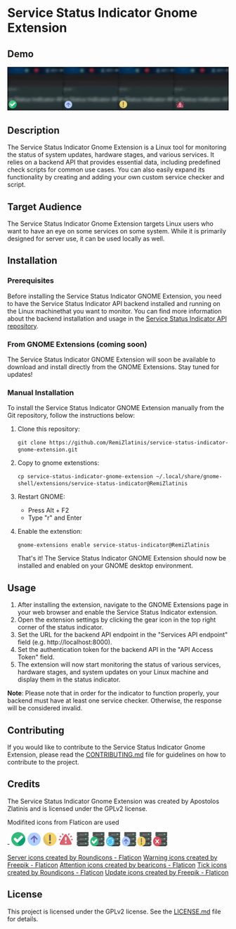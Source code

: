 # Service Status Indicator Gnome Extension

## Demo

![service-status-indicator-gnome-extension-demo](demo/service-status-indicator-demo.gif)

## Description

The Service Status Indicator Gnome Extension is a Linux tool for monitoring the status of system updates, hardware stages, and various services. It relies on a backend API that provides essential data, including predefined check scripts for common use cases. You can also easily expand its functionality by creating and adding your own custom service checker and script.

## Target Audience

The Service Status Indicator Gnome Extension targets Linux users who want to have an eye on some services on some system. While it is primarily designed for server use, it can be used locally as well.

## Installation

### Prerequisites

Before installing the Service Status Indicator GNOME Extension, you need to have the Service Status Indicator API backend installed and running on the Linux machinethat you want to monitor. You can find more information about the backend installation and usage in the [Service Status Indicator API repository](https://github.com/RemiZlatinis/service_status_indicator_api.git).

### From GNOME Extensions (coming soon)

The Service Status Indicator GNOME Extension will soon be available to download and install directly from the GNOME Extensions. Stay tuned for updates!

### Manual Installation

To install the Service Status Indicator GNOME Extension manually from the Git repository, follow the instructions below:

1. Clone this repository:

   ```shell
   git clone https://github.com/RemiZlatinis/service-status-indicator-gnome-extension.git
   ```

2. Copy to gnome extenstions:

   ```shell
   cp service-status-indicator-gnome-extension ~/.local/share/gnome-shell/extensions/service-status-indicator@RemiZlatinis
   ```

3. Restart GNOME:

   - Press Alt + F2
   - Type "r" and Enter

4. Enable the extenstion:

   ```shell
   gnome-extensions enable service-status-indicator@RemiZlatinis
   ```

   That's it! The Service Status Indicator GNOME Extension should now be installed and enabled on your GNOME desktop environment.

## Usage

1. After installing the extension, navigate to the GNOME Extensions page in your web browser and enable the Service Status Indicator extension.
2. Open the extension settings by clicking the gear icon in the top right corner of the status indicator.
3. Set the URL for the backend API endpoint in the "Services API endpoint" field (e.g. http://localhost:8000).
4. Set the authentication token for the backend API in the "API Access Token" field.
5. The extension will now start monitoring the status of various services, hardware stages, and system updates on your Linux machine and display them in the status indicator.

**Note**: Please note that in order for the indicator to function properly, your backend must have at least one service checker. Otherwise, the response will be considered invalid.

## Contributing

If you would like to contribute to the Service Status Indicator Gnome Extension, please read the [CONTRIBUTING.md](CONTRIBUTING.md) file for guidelines on how to contribute to the project.

## Credits

The Service Status Indicator Gnome Extension was created by Apostolos Zlatinis and is licensed under the GPLv2 license.

Modifited icons from Flaticon are used

&#x2011;
<img src="icons/ok.png"  width="32" height="32">
<img src="icons/update.png"  width="32" height="32">
<img src="icons/warning.png"  width="32" height="32">
<img src="icons/failure.png"  width="32" height="32">
<img src="icons/server.png"  width="32" height="32">
<img src="icons/server-ok.png"  width="32" height="32">
<img src="icons/server-refresh.png"  width="32" height="32">
<img src="icons/server-update.png"  width="32" height="32">
<img src="icons/server-warning.png"  width="32" height="32">
<img src="icons/server-error.png"  width="32" height="32">

<a href="https://www.flaticon.com/free-icons/server" title="server icons">Server icons created by Roundicons - Flaticon</a>
<a href="https://www.flaticon.com/free-icons/warning" title="warning icons">Warning icons created by Freepik - Flaticon</a>
<a href="https://www.flaticon.com/free-icons/attention" title="attention icons">Attention icons created by bearicons - Flaticon</a>
<a href="https://www.flaticon.com/free-icons/tick" title="tick icons">Tick icons created by Roundicons - Flaticon</a>
<a href="https://www.flaticon.com/free-icons/update" title="update icons">Update icons created by Freepik - Flaticon</a>

## License

This project is licensed under the GPLv2 license. See the [LICENSE.md](LICENSE.md) file for details.
